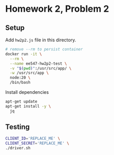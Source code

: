 # Homework 2, Problem 2

## Setup

Add `hw2p2.js` file in this directory.

```bash
# remove --rm to persist container
docker run -it \
  --rm \
  --name ee547-hw2p2-test \
  -v "$(pwd)":/usr/src/app/ \
  -w /usr/src/app \
  node:20 \
  /bin/bash
```

Install dependencies

```bash
apt-get update
apt-get install -y \
  jq
```

## Testing

```bash
CLIENT_ID='REPLACE_ME' \
CLIENT_SECRET='REPLACE_ME' \
./driver.sh
```

